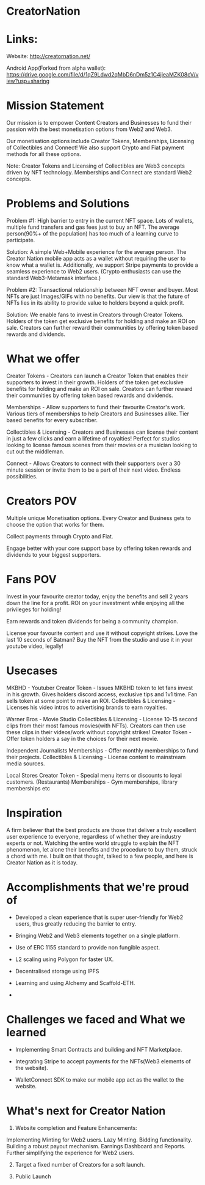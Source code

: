 # CreatorNation

# Links:
Website: http://creatornation.net/

Android App(Forked from alpha wallet): https://drive.google.com/file/d/1qZ9Ldwd2qMbD6nDm5z1C4jieaMZK08cV/view?usp=sharing

# Mission Statement
Our mission is to empower Content Creators and Businesses to fund their passion with the best monetisation options from Web2 and Web3.

Our monetisation options include Creator Tokens, Memberships, Licensing of Collectibles and Connect! We also support Crypto and Fiat payment methods for all these options.

Note: Creator Tokens and Licensing of Collectibles are Web3 concepts driven by NFT technology. Memberships and Connect are standard Web2 concepts.

# Problems and Solutions
Problem #1: High barrier to entry in the current NFT space. Lots of wallets, multiple fund transfers and gas fees just to buy an NFT. The average person(90%+ of the population) has too much of a learning curve to participate.

Solution: A simple Web+Mobile experience for the average person. The Creator Nation mobile app acts as a wallet without requiring the user to know what a wallet is. Additionally, we support Stripe payments to provide a seamless experience to Web2 users. (Crypto enthusiasts can use the standard Web3-Metamask interface.)

Problem #2: Transactional relationship between NFT owner and buyer. Most NFTs are just Images/GIFs with no benefits. Our view is that the future of NFTs lies in its ability to provide value to holders beyond a quick profit.

Solution: We enable fans to invest in Creators through Creator Tokens. Holders of the token get exclusive benefits for holding and make an ROI on sale. Creators can further reward their communities by offering token based rewards and dividends.

# What we offer
Creator Tokens - Creators can launch a Creator Token that enables their supporters to invest in their growth. Holders of the token get exclusive benefits for holding and make an ROI on sale. Creators can further reward their communities by offering token based rewards and dividends.

Memberships - Allow supporters to fund their favourite Creator's work. Various tiers of memberships to help Creators and Businesses alike. Tier based benefits for every subscriber.

Collectibles & Licensing - Creators and Businesses can license their content in just a few clicks and earn a lifetime of royalties! Perfect for studios looking to license famous scenes from their movies or a musician looking to cut out the middleman.

Connect - Allows Creators to connect with their supporters over a 30 minute session or invite them to be a part of their next video. Endless possibilities.

# Creators POV
Multiple unique Monetisation options. Every Creator and Business gets to choose the option that works for them.

Collect payments through Crypto and Fiat.

Engage better with your core support base by offering token rewards and dividends to your biggest supporters.

# Fans POV
Invest in your favourite creator today, enjoy the benefits and sell 2 years down the line for a profit. ROI on your investment while enjoying all the privileges for holding!

Earn rewards and token dividends for being a community champion.

License your favourite content and use it without copyright strikes. Love the last 10 seconds of Batman? Buy the NFT from the studio and use it in your youtube video, legally!

# Usecases
MKBHD - Youtuber Creator Token - Issues MKBHD token to let fans invest in his growth. Gives holders discord access, exclusive tips and 1v1 time. Fan sells token at some point to make an ROI. Collectibles & Licensing - Licenses his video intros to advertising brands to earn royalties.

Warner Bros - Movie Studio Collectibles & Licensing - License 10-15 second clips from their most famous movies(with NFTs). Creators can then use these clips in their videos/work without copyright strikes! Creator Token - Offer token holders a say in the choices for their next movie.

Independent Journalists Memberships - Offer monthly memberships to fund their projects. Collectibles & Licensing - License content to mainstream media sources.

Local Stores Creator Token - Special menu items or discounts to loyal customers. (Restaurants) Memberships - Gym memberships, library memberships etc

# Inspiration
A firm believer that the best products are those that deliver a truly excellent user experience to everyone, regardless of whether they are industry experts or not. Watching the entire world struggle to explain the NFT phenomenon, let alone their benefits and the procedure to buy them, struck a chord with me. I built on that thought, talked to a few people, and here is Creator Nation as it is today.

# Accomplishments that we're proud of
- Developed a clean experience that is super user-friendly for Web2 users, thus greatly reducing the barrier to entry.

- Bringing Web2 and Web3 elements together on a single platform.

- Use of ERC 1155 standard to provide non fungible aspect.

- L2 scaling using Polygon for faster UX.

- Decentralised storage using IPFS

- Learning and using Alchemy and Scaffold-ETH.
- 
# Challenges we faced and What we learned

- Implementing Smart Contracts and building and NFT Marketplace.

- Integrating Stripe to accept payments for the NFTs(Web3 elements of the website).

- WalletConnect SDK to make our mobile app act as the wallet to the website.

# What's next for Creator Nation
1. Website completion and Feature Enhancements:

Implementing Minting for Web2 users. Lazy Minting. Bidding functionality. Building a robust payout mechanism. Earnings Dashboard and Reports. Further simplifying the experience for Web2 users.

2. Target a fixed number of Creators for a soft launch.

3. Public Launch
